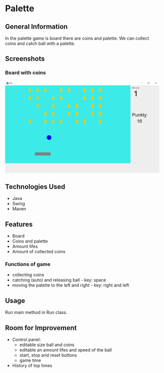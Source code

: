 # Palette

## General Information
In the palette game is board there are coins and palette. 
We can collect coins and catch ball with a palette.


## Screenshots
### Board with coins
![Board with coins](./img/palette.png)

## Technologies Used
- Java
- Swing
- Maven

## Features
- Board
- Coins and palette
- Amount lifes
- Amount of collected coins

### Functions of game
- collecting coins
- catching (auto) and releasing ball - key: space
- moving the palette to the left and right - key: right and left


## Usage
Run main method in Run class.

## Room for Improvement
- Control panel:
    - editable size ball and coins
    - editable an amount lifes and speed of the ball
    - start, stop and reset buttons
    - game time
- History of top times



